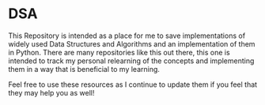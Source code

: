 # DSA

This Repository is intended as a place for me to save implementations of widely used Data Structures and Algorithms and an implementation of them in Python. 
There are many repositories like this out there, this one is intended to track my personal relearning of the concepts and implementing them in a way that is beneficial to my learning. 

Feel free to use these resources as I continue to update them if you feel that they may help you as well!
